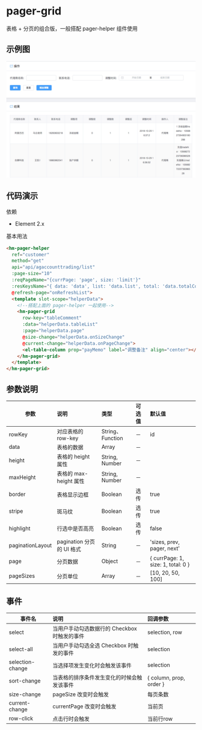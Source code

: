 # pager-grid
表格 + 分页的组合版，一般搭配 pager-helper 组件使用

## 示例图
![](../images/pager-grid.jpg)

## 代码演示
依赖
* Element 2.x

基本用法
```html
<hm-pager-helper
  ref="customer"
  method="get"
  api="api/agaccounttrading/list"
  :page-size="10"
  :reqPageName="{currPage: 'page', size: 'limit'}"
  :resKeysName="{ data: 'data', list: 'data.list', total: 'data.totalCount', totalPage: 'data.totalPage'}"
  @refresh-page="onRefreshList">
  <template slot-scope="helperData">
    <!--搭配上面的 pager-helper 一起使用-->
    <hm-pager-grid
      row-key="tableComment"
      :data="helperData.tableList"
      :page="helperData.page"
      @size-change="helperData.onSizeChange"
      @current-change="helperData.onPageChange">
      <el-table-column prop="payMemo" label="调整备注" align="center"></el-table-column>
    </hm-pager-grid>
  </template>
</hm-pager-grid>
```

## 参数说明
| 参数 | 说明 | 类型|  可选值 | 默认值 |
|-----|:----------|:------|:------------|:--------|
| rowKey | 对应表格的 row-key |  String、Function | － | id |
| data | 表格的数据 |  Array | － |  |
| height | 表格的 height 属性 |  String, Number  | － |  |
| maxHeight | 表格的 max-height 属性 |  String, Number | － |  |
| border | 表格显示边框 |   Boolean  | 选传 | true |
| stripe | 斑马纹 |   Boolean  | 选传 | true |
| highlight | 行选中是否高亮 |   Boolean  | 选传 | false |
| paginationLayout | pagination 分页的 UI 格式 |  String | － | 'sizes, prev, pager, next' |
| page | 分页数据 |   Object | － | { currPage: 1, size: 1, total: 0 } |
| pageSizes | 分页单位 |   Array | － | [10, 20, 50, 100] |

## 事件
| 事件名 | 说明 | 回调参数|
|-----|:----------|:------|
| select | 	当用户手动勾选数据行的 Checkbox 时触发的事件 |  selection, row |
| select-all | 当用户手动勾选全选 Checkbox 时触发的事件 |  selection |
| selection-change| 当选择项发生变化时会触发该事件 | selection |
| sort-change| 当表格的排序条件发生变化的时候会触发该事件 |  { column, prop, order } |
| size-change | pageSize 改变时会触发 | 每页条数 |
| current-change | currentPage 改变时会触发 | 当前页 |
| row-click | 点击行时会触发 | 当前行row |

